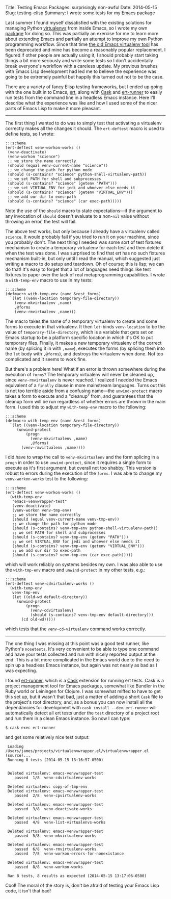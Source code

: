 Title: Testing Emacs Packages: surprisingly non-awful
Date: 2014-05-15
Slug: testing-elisp
Summary: I wrote some tests for my Emacs package

Last summer I found myself dissatisfied with the existing solutions
for managing Python [virtualenvs](https://github.com/pypa/virtualenv)
from inside Emacs, so I wrote my own
[package](https://github.com/porterjamesj/virtualenvwrapper.el) for
doing so. This was partially an exercise for me to learn more about
extending Emacs and partially an attempt to improve my own Python
programming workflow. Since that time
[the old Emacs virtualenv tool](https://github.com/aculich/virtualenv.el)
has been deprecated and mine has become a reasonably popular
replacement. I figured if other people are actually using it, I should
probably start taking things a bit more seriously and write some tests
so I don't accidentally break everyone's workflow with a careless
update. My previous brushes with Emacs Lisp development had led me to
believe the experience was going to be extremely painful but happily this
turned out not to be the case.

There are a variety of fancy Elisp testing frameworks, but I ended up
going with the one built in to Emacs,
[ert](https://www.gnu.org/software/emacs/manual/html_node/ert/index.html),
along with [Cask](http://cask.github.io/) and
[ert-runner](https://github.com/rejeep/ert-runner.el) to easily run
tests from the command line in a headless Emacs instance. Here I'll
describe what the experience was like and how I used some of the nicer
parts of Emacs Lisp to make it more pleasant.

----

The first thing I wanted to do was to simply test that activating a
virtualenv correctly makes all the changes it should. The
`ert-deftest` macro is used to define tests, so I wrote:

    :::scheme
    (ert-deftest venv-workon-works ()
     (venv-deactivate)
     (venv-workon "science")
     ;; we store the name correctly
     (should (equal venv-current-name "science"))
     ;; we change the path for python mode
     (should (s-contains? "science" python-shell-virtualenv-path))
     ;; we set PATH for shell and subprocesses
     (should (s-contains? "science" (getenv "PATH")))
     ;; we set VIRTUAL_ENV for jedi and whoever else needs it
     (should (s-contains? "science" (getenv "VIRTUAL_ENV")))
     ;; we add our dir to exec-path
     (should (s-contains? "science" (car exec-path)))))

Note the use of the `should` macro to state expectations—if the
argument to any invocation of `should` doesn't evaluate to a non-`nil`
value without throwing an error, the test will fail.

The above test works, but only because I already have a virtualenv
called `science`. It would probably fail if you tried to run it on
your machine, since you probably don't. The next thing I needed was
some sort of test fixtures mechanism to create a temporary virtualenv
for each test and then delete it when the test was done. I was
surprised to find that ert has no such fixtures mechanism built-in,
but only until I read the manual, which suggested just writing a macro
to do setup and teardown. Oh of course; this is lisp; we can do
that!  It's easy to forget that a lot of languages need things like
test fixtures to paper over the lack of real metaprogramming
capabilities. I wrote a `with-temp-env` macro to use in my tests:

    :::scheme
    (defmacro with-temp-env (name &rest forms)
      `(let ((venv-location temporary-file-directory))
        (venv-mkvirtualenv ,name)
        ,@forms
        (venv-rmvirtualenv ,name)))

The macro takes the name of a temporary virtualenv to create and some
forms to execute in that virtualenv. It then `let`-binds
`venv-location` to be the value of `temporary-file-directory`, which
is a variable that gets set on Emacs startup to be a platform specific
location in which it's OK to put temporary files. Finally, it makes a
new temporary virtualenv of the correct name (by splicing it in with
`,name`), executes the forms (by splicing them into the `let` body
with `,@forms`), and destroys the virtualenv when done. Not too
complicated and it seems to work fine.

But there's a problem here! What if an error is thrown somewhere
during the execution of `forms`? The temporary virtualenv will never
be cleaned up, since `venv-rmvirtualenv` is never reached.  I realized
I needed the Emacs equivalent of a `finally` clause in more mainstream
languages. Turns out this is not too terrible aside from a confusing
name—the `unwind-protect` macro takes a form to execute and a
"cleanup" from, and guarantees that the cleanup form will be run
regardless of whether errors are thrown in the main form. I used this
to adjust my `with-temp-env` macro to the following:

    :::scheme
    (defmacro with-temp-env (name &rest forms)
      `(let ((venv-location temporary-file-directory))
         (unwind-protect
             (progn
               (venv-mkvirtualenv ,name)
               ,@forms)
           (venv-rmvirtualenv ,name))))

I did have to wrap the call to `venv-mkvirtualenv` and the form
splicing in a `progn` in order to use `unwind-protect`, since it
requires a single form to execute as it's first argument, but overall
not too shabby. This version is robust to errors during the execution
of the `forms`. I was able to change my `venv-workon-works` test to
the following:

    :::scheme
    (ert-deftest venv-workon-works ()
      (with-temp-env
       "emacs-venvwrapper-test"
       (venv-deactivate)
       (venv-workon venv-tmp-env)
       ;; we store the name correctly
       (should (equal venv-current-name venv-tmp-env))
       ;; we change the path for python mode
       (should (s-contains? venv-tmp-env python-shell-virtualenv-path))
       ;; we set PATH for shell and subprocesses
       (should (s-contains? venv-tmp-env (getenv "PATH")))
       ;; we set VIRTUAL_ENV for jedi and whoever else needs it
       (should (s-contains? venv-tmp-env (getenv "VIRTUAL_ENV")))
       ;; we add our dir to exec-path
       (should (s-contains? venv-tmp-env (car exec-path)))))

which will work reliably on systems besides my own. I was also able to
use the `with-tmp-env` macro and `unwind-protect` in my other tests,
e.g.:

    :::scheme
    (ert-deftest venv-cdvirtualenv-works ()
      (with-temp-env
       venv-tmp-env
       (let ((old-wd default-directory))
         (unwind-protect
             (progn
               (venv-cdvirtualenv)
               (should (s-contains? venv-tmp-env default-directory)))
           (cd old-wd)))))

which tests that the `venv-cd-virtualenv` command works correctly.

----

The one thing I was missing at this point was a good test runner, like
Python's `nosetests`.  It's very convenient to be able to type one
command and have your tests collected and run with nicely reported
output at the end. This is a bit more complicated in the Emacs world
due to the need to spin up a headless Emacs instance, but again was
not nearly as bad as I was expecting.

I found [ert-runner](https://github.com/rejeep/ert-runner.el), which
is a [Cask](http://cask.github.io/) extension for running ert tests.
Cask is a project management tool for Emacs packages, somewhat like
Bundler in the Ruby world or Leiningen for Clojure. I was somewhat
miffed to have to get this set up, but it wasn't that bad, just a
matter of adding a short `Cask` file to the project's root directory,
and, as a bonus you can now install all the dependancies for
development with `cask install --dev`. `ert-runner` will automatically
detect all ert tests under the `test` directory of a project root and
run them in a clean Emacs instance. So now I can type:

    $ cask exec ert-runner

and get some relatively nice test output:

     Loading /Users/james/projects/virtualenvwrapper.el/virtualenvwrapper.el (source)...
     Running 8 tests (2014-05-15 13:16:57-0500)


     Deleted virtualenv: emacs-venvwrapper-test
        passed  1/8  venv-cdvirtualenv-works

     Deleted virtualenv: copy-of-tmp-env
     Deleted virtualenv: emacs-venvwrapper-test
        passed  2/8  venv-cpvirtualenv-works

     Deleted virtualenv: emacs-venvwrapper-test
        passed  3/8  venv-deactivate-works

     Deleted virtualenv: emacs-venvwrapper-test
        passed  4/8  venv-list-virtualenvs-works

     Deleted virtualenv: emacs-venvwrapper-test
        passed  5/8  venv-mkvirtualenv-works

     Deleted virtualenv: emacs-venvwrapper-test
        passed  6/8  venv-rmvirtualenv-works
        passed  7/8  venv-workon-errors-for-nonexistance

     Deleted virtualenv: emacs-venvwrapper-test
        passed  8/8  venv-workon-works

     Ran 8 tests, 8 results as expected (2014-05-15 13:17:06-0500)

Cool! The moral of the story is, don't be afraid of testing your
Emacs Lisp code, it isn't that bad!

